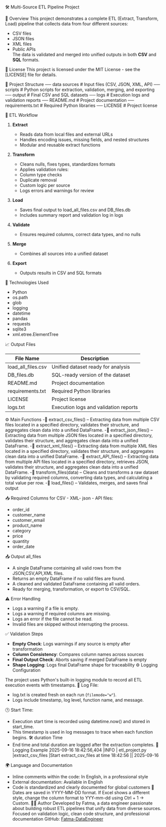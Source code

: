 🛠️ Multi-Source ETL Pipeline Project

📌 Overview
This project demonstrates a complete ETL (Extract, Transform, Load) pipeline that collects data from four different sources:
- CSV files  
- JSON files  
- XML files  
- Public APIs  
The data is validated and merged into unified outputs in both **CSV** and **SQL** formats.

🚀 License
This project is licensed under the MIT License - see the [LICENSE] file for details.

📂 Project Structure
── data sources        # Input files (CSV, JSON, XML, API)
── scripts             # Python scripts for extraction, validation, merging, and exporting
── output              # Final CSV and SQL datasets
── logs                # Execution logs and validation reports
── README.md           # Project documentation
── requirements.txt    # Required Python libraries
── LICENSE             # Project license

🚀 ETL Workflow

1. **Extract**  
   - Reads data from local files and external URLs  
   - Handles encoding issues, missing fields, and nested structures  
   - Modular and reusable extract functions  
  
2. **Transform**  
   - Cleans nulls, fixes types, standardizes formats  
   - Applies validation rules:  
    - Column type checks  
    - Duplicate removal  
    - Custom logic per source  
    - Logs errors and warnings for review  

3. **Load**  
   - Saves final output to load_all_files.csv and DB_files.db  
   - Includes summary report and validation log in logs 

4. **Validate**  
   - Ensures required columns, correct data types, and no nulls  

5. **Merge**  
   - Combines all sources into a unified dataset  

6. **Export**  
   - Outputs results in CSV and SQL formats  

🧪 Technologies Used

- Python  
- os.path
- glob
- logging
- datetime
- pandas  
- requests  
- sqlite3  
- xml.etree.ElementTree  

📈 Output Files

| File Name          | Description                               |
|--------------------|-------------------------------------------|
| load_all_files.csv | Unified dataset ready for analysis        |
| DB_files.db        | SQL-ready version of the dataset          |
| README.md          | Project documentation                     |
| requirements.txt   | Required Python libraries                 |
| LICENSE            | Project license                           |
| logs.txt           | Execution logs and validation reports     |

⚙️ Main Functions
-🧩 extract_csv_files()   – Extracting data from multiple CSV files located in a specified directory, validates their structure, and aggregates clean data into a unified DataFrame.
-🧩 extract_json_files()  – Extracting data from multiple JSON files located in a specified directory, validates their structure, and aggregates clean data into a unified DataFrame.
-🧩 extract_xml_files()   – Extracting data from multiple XML files located in a specified directory, validates their structure, and aggregates clean data into a unified DataFrame.
-🧩 extract_API_files()   – Extracting data from multiple API files located in a specified directory, retrieves JSON, validates their structure, and aggregates clean data into a unified DataFrame.
-🧩 transform_files(data) – Cleans and transforms a raw dataset by validating required columns, converting data types, and calculating a total value per row.
-🧩 load_files()          – Validates, merges, and saves final output

📥 Required Columns for CSV - XML- json - API files:
- order_id
- customer_name
- customer_email
- product_name
- category
- price
- quantity
- order_date

📤 Output all_files
- A single DataFrame containing all valid rows from the JSON,CSV,API,XML files.
- Returns an empty DataFrame if no valid files are found.
- A cleaned and validated DataFrame containing all valid orders.
- Ready for merging, transformation, or export to CSV/SQL.

⚠️ Error Handling
- Logs a warning if a file is empty.
- Logs a warning if required columns are missing.
- Logs an error if the file cannot be read.
- Invalid files are skipped without interrupting the process. 
 
✅ Validation Steps

- **Empty Check**: Logs warnings if any source is empty after transformation
- **Column Consistency**: Compares column names across sources
- **Final Output Check**: Aborts saving if merged DataFrame is empty
- **Shape Logging**: Logs final DataFrame shape for traceability
⚙️ Logging Configuration

The project uses Python's built-in logging module to record all ETL execution events with timestamps.
📄 Log File:
- log.txt is created fresh on each run (`filemode="w"`).
- Logs include timestamp, log level, function name, and message.

🕒 Start Time:
- Execution start time is recorded using datetime.now() and stored in start_time.
- This timestamp is used in log messages to trace when each function begins.
 🛠️ duration Time
- End time and total duration are logged after the extraction completes.
🧾 Logging Example
2025-09-16 18:42:56,404 |INFO | etl_project.py |extract_csv_files |Start extract_csv_files at time 18:42:56 || 2025-09-16

🌍 Language and Documentation
- Inline comments within the code: In English, in a professional style
- External documentation: Available in English
- Code is standardized and clearly documented for global customers
📝
Dates are saved in YYYY-MM-DD format. If Excel shows a different style,
change the column format to YYY-mm-dd using Ctrl + 1 → Custom.
👩‍💻 Author 
Developed by Fatma, a data engineer passionate about building robust ETL pipelines that unify data from diverse sources. Focused on validation logic, clean code structure, and professional documentation
GitHub: [Fatma-DataEngineer](https://github.com/Fatma-DataEngineer)
